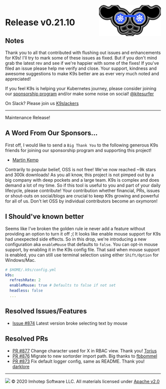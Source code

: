 <img src="https://raw.githubusercontent.com/derailed/k9s/master/assets/k9s_small.png" align="right" width="200" height="auto"/>

# Release v0.21.10

## Notes

Thank you to all that contributed with flushing out issues and enhancements for K9s! I'll try to mark some of these issues as fixed. But if you don't mind grab the latest rev and see if we're happier with some of the fixes! If you've filed an issue please help me verify and close. Your support, kindness and awesome suggestions to make K9s better are as ever very much noted and appreciated!

If you feel K9s is helping your Kubernetes journey, please consider joining our [sponsorship program](https://github.com/sponsors/derailed) and/or make some noise on social! [@kitesurfer](https://twitter.com/kitesurfer)

On Slack? Please join us [K9slackers](https://join.slack.com/t/k9sers/shared_invite/enQtOTA5MDEyNzI5MTU0LWQ1ZGI3MzliYzZhZWEyNzYxYzA3NjE0YTk1YmFmNzViZjIyNzhkZGI0MmJjYzhlNjdlMGJhYzE2ZGU1NjkyNTM)

---

Maintenance Release!

## A Word From Our Sponsors...

First off, I would like to send a `Big Thank You` to the following generous K9s friends for joining our sponsorship program and supporting this project!

* [Martin Kemp](https://github.com/MartiUK)

Contrarily to popular belief, OSS is not free! We've now reached ~9k stars and 300k downloads! As you all know, this project is not pimped out by a big company with deep pockets and a large team. K9s is complex and does demand a lot of my time. So if this tool is useful to you and part of your daily lifecycle, please contribute! Your contribution whether financial, PRs, issues or shout-outs on social/blogs are crucial to keep K9s growing and powerful for all of us. Don't let OSS by individual contributors become an oxymoron!

## I Should've known better

Seems like I've broken the golden rule ie never add a feature without providing an option to turn it off ;( It looks like enable mouse support for K9s had unexpected side effects. So in this drop, we're introducing a new configuration aka `enableMouse` that defaults to `false`. You can opt-in mouse support, by enabling it in the K9s config file. That said when mouse support is enabled, you can still use terminal selection using either `Shift/Option` for Windows/Mac.

```yaml
# $HOME/.k9s/config.yml
k9s:
  refreshRate: 2
  enableMouse: true # Defaults to false if not set
  headless: false
  ...
```

## Resolved Issues/Features

* [Issue #874](https://github.com/kswapd/k13s/issues/874) Latest version broke selecting text by mouse

## Resolved PRs

* [PR #877](https://github.com/kswapd/k13s/pull/877) Change character used for X in RBAC view. Thank you! [Torjus](https://github.com/torjue)
* [PR #876](https://github.com/kswapd/k13s/pull/876) Migrate to new sortorder import path. Big thanks to [fbbommel](https://github.com/fvbommel)
* [PR #873](https://github.com/kswapd/k13s/pull/873) Fix default logger config, same as README. Thank you! [darklore](https://github.com/darklore)

---

<img src="https://raw.githubusercontent.com/derailed/k9s/master/assets/imhotep_logo.png" width="32" height="auto"/> © 2020 Imhotep Software LLC. All materials licensed under [Apache v2.0](http://www.apache.org/licenses/LICENSE-2.0)
